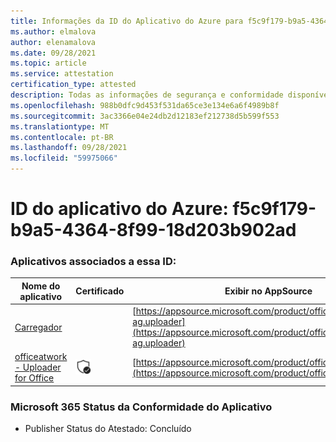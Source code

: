 ```yaml
---
title: Informações da ID do Aplicativo do Azure para f5c9f179-b9a5-4364-8f99-18d203b902ad
ms.author: elmalova
author: elenamalova
ms.date: 09/28/2021
ms.topic: article
ms.service: attestation
certification_type: attested
description: Todas as informações de segurança e conformidade disponíveis para f5c9f179-b9a5-4364-8f99-18d203b902ad.
ms.openlocfilehash: 988b0dfc9d453f531da65ce3e134e6a6f4989b8f
ms.sourcegitcommit: 3ac3366e04e24db2d12183ef212738d5b599f553
ms.translationtype: MT
ms.contentlocale: pt-BR
ms.lasthandoff: 09/28/2021
ms.locfileid: "59975066"
---
```

# <a name="azure-app-id-f5c9f179-b9a5-4364-8f99-18d203b902ad"></a>ID do aplicativo do Azure: f5c9f179-b9a5-4364-8f99-18d203b902ad


### <a name="apps-associated-with-this-id"></a>Aplicativos associados a essa ID:
| **Nome do aplicativo** | **Certificado** | **Exibir no AppSource** |
|--------------|---------------|-----------------------|
| [Carregador](https://docs.microsoft.com/microsoft-365-app-certification/forward/officeatwork-ag.uploader) |  | [https://appsource.microsoft.com/product/office/officeatwork-ag.uploader](https://appsource.microsoft.com/product/office/officeatwork-ag.uploader) |
| [officeatwork - Uploader for Office](https://docs.microsoft.com/microsoft-365-app-certification/forward/WA104381430) | <img alt="Certified application badge" src="../media/certified-badge.png" height="25" width="25" /> | [https://appsource.microsoft.com/product/office/WA104381430](https://appsource.microsoft.com/product/office/WA104381430) |

### <a name="microsoft-365-app-compliance-status"></a>Microsoft 365 Status da Conformidade do Aplicativo
- Publisher Status do Atestado: Concluído

